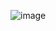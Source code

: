 ![image](https://user-images.githubusercontent.com/76995758/137743465-03e88020-5742-4ded-8af4-533b506760c0.png)

